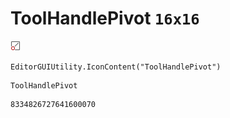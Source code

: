 # ToolHandlePivot `16x16`
<img src="/img/ToolHandlePivot.png" width=16 height=16>

``` CSharp
EditorGUIUtility.IconContent("ToolHandlePivot")
```
```
ToolHandlePivot
```
```
8334826727641600070
```
